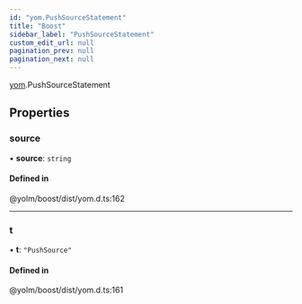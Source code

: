 ```yaml
---
id: "yom.PushSourceStatement"
title: "Boost"
sidebar_label: "PushSourceStatement"
custom_edit_url: null
pagination_prev: null
pagination_next: null
---
```


[yom](../namespaces/yom.md).PushSourceStatement

## Properties

### source

• **source**: `string`

#### Defined in

@yolm/boost/dist/yom.d.ts:162

___

### t

• **t**: ``"PushSource"``

#### Defined in

@yolm/boost/dist/yom.d.ts:161
